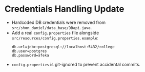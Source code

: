 # Credentials Handling Update

- Hardcoded DB credentials were removed from `src/shon_daniel/data_base/DBapi.java`.
- Add a real `config.properties` file alongside `src/resources/config.properties.example`:
  ```properties
  db.url=jdbc:postgresql://localhost:5432/college
  db.user=postgres
  db.password=afeka
  ```
- `config.properties` is git-ignored to prevent accidental commits.
